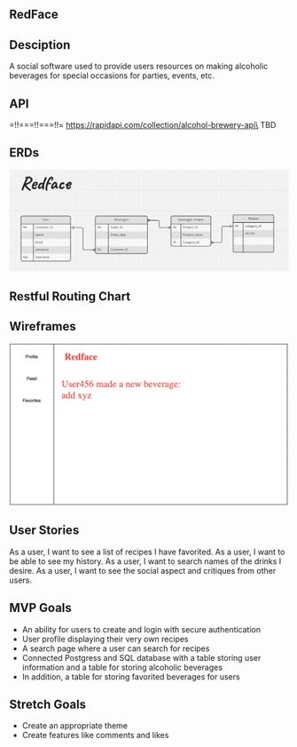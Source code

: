 ## RedFace

## Desciption
A social software used to provide users resources on making alcoholic beverages for special occasions for parties, events, etc.

## API
=!!===!!===!!=
https://rapidapi.com/collection/alcohol-brewery-api\
TBD

## ERDs
![Screenshot](./img/myERD.png)

## Restful Routing Chart

## Wireframes
![Screenshot](./img/myWireframe.png)

## User Stories
As a user, I want to see a list of recipes I have favorited.
As a user, I want to be able to see my history.
As a user, I want to search names of the drinks I desire.
As a user, I want to see the social aspect and critiques from other users.

## MVP Goals
- An ability for users to create and login with secure authentication
- User profile displaying their very own recipes
- A search page where a user can search for recipes 
- Connected Postgress and SQL database with a table storing user information and a table for storing alcoholic beverages
- In addition, a table for storing favorited beverages for users

## Stretch Goals
- Create an appropriate theme
- Create features like comments and likes
